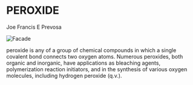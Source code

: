 # PEROXIDE 
Joe Francis E Prevosa 

![Facade](https://upload.wikimedia.org/wikipedia/commons/thumb/e/ed/H2O2_gas_structure.svg/1920px-H2O2_gas_structure.svg.png)

peroxide is any of a group of chemical compounds in which a single covalent bond connects two oxygen atoms. Numerous peroxides, both organic and inorganic, have applications as bleaching agents, polymerization reaction initiators, and in the synthesis of various oxygen molecules, including hydrogen peroxide (q.v.).


